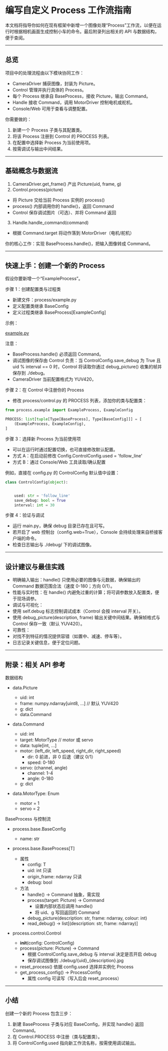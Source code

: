 # 编写自定义 Process 工作流指南

本文档将指导你如何在现有框架中新增一个图像处理“Process”工作流，以便在运行时根据相机画面生成控制小车的命令。最后附录列出相关的
API 与数据结构，便于查阅。

---

## 总览

项目中的处理流程由以下模块协同工作：

- CameraDriver 捕获图像，封装为 Picture。
- Control 管理并执行具体的 Process。
- 每个 Process 继承自 BaseProcess，接收 Picture，输出 Command。
- Handle 接收 Command，调用 MotorDriver 控制电机或舵机。
- Console/Web 可用于查看与调整配置。

你需要做的：

1) 新建一个 Process 子类与其配置类。
2) 将该 Process 注册到 Control 的 PROCESS 列表。
3) 在配置中选择新 Process 为当前使用项。
4) 按需调试与输出中间结果。

---

## 基础概念与数据流

1. CameraDriver.get_frame() 产出 Picture(uid, frame, g)
2. Control.process(picture)

- 将 Picture 交给当前 Process 实例的 process()
- process() 内部调用你的 handle()，返回 Command
- Control 保存调试图片（可选）、并将 Command 返回

3. Handle.handle_command(command)

- 根据 Command.target 将动作落到 MotorDriver（电机/舵机）

你的核心工作：实现 BaseProcess.handle()，把输入图像转成 Command。

---

## 快速上手：创建一个新的 Process

假设你要新增一个“ExampleProcess”。

步骤 1：创建配置类与过程类

- 新建文件：process/example.py
- 定义配置类继承 BaseConfig
- 定义过程类继承 BaseProcess[ExampleConfig]

示例：

[example.py](example.py)

注意：

- BaseProcess.handle() 必须返回 Command。
- 调试图像的保存由 Control 负责：当 ControlConfig.save_debug 为 True 且 uid % interval == 0 时，Control 将读取你通过
  debug_picture() 收集的帧并保存到 ./debug。
- CameraDriver 当前配置格式为 YUV420，

步骤 2：在 Control 中注册你的 Process

- 修改 process/control.py 的 PROCESS 列表，添加你的类与配置类：

```python
from process.example import ExampleProcess, ExampleConfig

PROCESS: list[tuple[Type[BaseProcess], Type[BaseConfig]]] = [
    (ExampleProcess, ExampleConfig),
]
```

步骤 3：选择新 Process 为当前使用项

- 可以在运行时通过配置切换，也可直接修改默认配置。
- 方式 A：在启动前修改 Config.ControlConfig.used = 'follow_line'
- 方式 B：通过 Console/Web 工具读取/确认配置

例如，直接在 config.py 的 ControlConfig 默认值中设置：

```python
class ControlConfig(object):


    used: str = 'follow_line'
    save_debug: bool = True
    interval: int = 30
```

步骤 4：验证与调试

- 运行 main.py，确保 debug 目录已存在且可写。
- 若开启了 web 控制台（config.web=True），Console 会持续处理来自桥接客户端的命令。
- 检查日志输出与 ./debug/ 下的调试图像。

---

## 设计建议与最佳实践

- 明确输入输出：handle() 只使用必要的图像与元数据，确保输出的 Command 数据范围合法（速度 0-180；方向 0/1）。
- 性能与实时性：在 handle() 内避免过重的计算；将可调参数放入配置类，便于现场调参。
- 调试与可视化：
- 使用 self.debug 标志控制调试成本（Control 会按 interval 开关）。
- 使用 debug_picture(description, frame) 输出关键中间结果。确保帧格式与 Control 保存一致（默认 YUV420）。
- 可靠性：
- 对找不到特征的情况提供容错（如置中、减速、停车等）。
- 日志记录关键信息，便于定位问题。

---

## 附录：相关 API 参考

数据结构

- data.Picture
  - uid: int
  - frame: numpy.ndarray[uint8, ...] // 默认 YUV420
  - g: dict
  - data.Command

- data.Command
  - uid: int
  - target: MotorType // motor 或 servo
  - data: tuple[int, ...]
  - motor: (left_dir, left_speed, right_dir, right_speed)
    - dir: 0 前进，非 0 后退（建议 0/1）
    - speed: 0-180
  - servo: (channel, angle)
    - channel: 1-4
    - angle: 0-180
  - g: dict

- data.MotorType: Enum
  - motor = 1
  - servo = 2

BaseProcess 与控制流

- process.base.BaseConfig
  - name: str

- process.base.BaseProcess[T]
  - 属性
    - config: T
    - uid: int 只读
    - origin_frame: ndarray 只读
    - debug: bool
  - 方法
    - handle() -> Command 抽象，需实现
    - process(target: Picture) -> Command
      - 设置内部状态后调用 handle()
      - 将 uid、g 写回返回的 Command
    - debug_picture(description: str, frame: ndarray, colour: int)
    - read_debug() -> list[(description: str, frame: ndarray)]

- process.control.Control
  - __init__(config: ControlConfig)
  - process(picture: Picture) -> Command
    - 根据 ControlConfig.save_debug 与 interval 决定是否开启 debug
    - 保存调试图像到 ./debug/{uid}_{description}.jpg
  - reset_process() 依据 config.used 选择并实例化 Process
  - get_process_config() -> ProcessConfig
    - 属性 config 可读写（写入后会 reset_process）

---

## 小结

创建一个新的 Process 包含三步：

1) 新建 BaseProcess 子类与对应 BaseConfig，并实现 handle() 返回 Command。
2) 在 Control.PROCESS 中注册（类与配置类）。
3) 将 ControlConfig.used 指向新工作流名称，按需使用调试输出。
